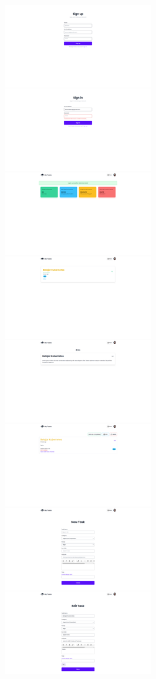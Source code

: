 <p align="center">
    <img src="https://raw.githubusercontent.com/SemmiDev/learn-lara/main/screenshots/1.png" width="400">
    <img src="https://raw.githubusercontent.com/SemmiDev/learn-lara/main/screenshots/2.png" width="400">
    <img src="https://raw.githubusercontent.com/SemmiDev/learn-lara/main/screenshots/3.png" width="400">
    <img src="https://raw.githubusercontent.com/SemmiDev/learn-lara/main/screenshots/4.png" width="400">
    <img src="https://raw.githubusercontent.com/SemmiDev/learn-lara/main/screenshots/5.png" width="400">
    <img src="https://raw.githubusercontent.com/SemmiDev/learn-lara/main/screenshots/6.png" width="400">
    <img src="https://raw.githubusercontent.com/SemmiDev/learn-lara/main/screenshots/7.png" width="400">
    <img src="https://raw.githubusercontent.com/SemmiDev/learn-lara/main/screenshots/8.png" width="400">
</p>
